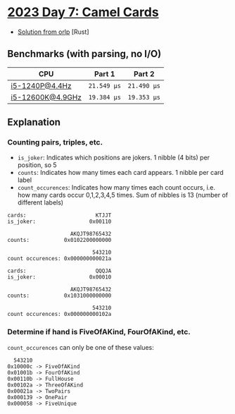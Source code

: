 # [2023 Day 7: Camel Cards](https://adventofcode.com/2023/day/7)

- [Solution from orlp](https://github.com/orlp/aoc2023/blob/master/src/bin/day07.rs) [Rust]

## Benchmarks (with parsing, no I/O)

| CPU              | Part 1      | Part 2      |
| ---------------- | ----------- | ----------- |
| i5-1240P@4.4Hz   | `21.549 µs` | `21.490 µs` |
| i5-12600K@4.9GHz | `19.384 µs` | `19.353 µs` |

## Explanation

### Counting pairs, triples, etc.

- `is_joker`: Indicates which positions are jokers. 1 nibble (4 bits) per position, so 5
- `counts`: Indicates how many times each card appears. 1 nibble per card label
- `count_occurences`: Indicates how many times each count occurs, i.e. how many cards occur 0,1,2,3,4,5 times. Sum of nibbles is 13 (number of different labels)

```
cards:                      KTJJT
is_joker:                 0x00110

                    AKQJT98765432
counts:           0x0102200000000

                           543210
count occurences: 0x000000000021a
```

```
cards:                      QQQJA
is_joker:                 0x00010

                    AKQJT98765432
counts:           0x1031000000000

                           543210
count occurences: 0x000000000102a
```

### Determine if hand is FiveOfAKind, FourOfAKind, etc.

`count_occurences` can only be one of these values:

```
  543210
0x10000c -> FiveOfAKind
0x01001b -> FourOfAKind
0x00110b -> FullHouse
0x00102a -> ThreeOfAKind
0x00021a -> TwoPairs
0x000139 -> OnePair
0x000058 -> FiveUnique
```

